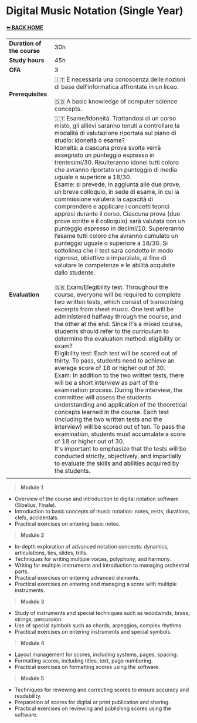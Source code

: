 # **Digital Music Notation (Single Year)**

[**⬅️ BACK HOME**](/HOME.md)  

|                          |     |
|:-------------------------|:----|  
|**Duration of the course**|30h  |
|**Study hours**           |45h  |
|**CFA**                   |3    |
|**Prerequisites**         |🇮🇹 È necessaria una conoscenza delle nozioni di base dell’informatica affrontate in un liceo. <br><br>🇬🇧 A basic knowledge of computer science concepts. |
|**Evaluation**            |🇮🇹 Esame/Idoneità. Trattandosi di un corso misto, gli allievi saranno tenuti a controllare la modalità di valutazione riportata sul piano di studio: idoneità o esame?<br>Idoneità: a ciascuna prova svolta verrà assegnato un punteggio espresso in trentesimi/30. Risulteranno idonei tutti coloro che avranno riportato un punteggio di media uguale o superiore a 18/30.<br>Esame: si prevede, in aggiunta alle due prove, un breve colloquio, in sede di esame, in cui la commissione valuterà la capacità di comprendere e applicare i concetti teorici appresi durante il corso. Ciascuna prova (due prove scritte e il colloquio) sarà valutata con un punteggio espresso in decimi/10. Supereranno l’esame tutti coloro che avranno cumulato un punteggio uguale o superiore a 18/30. Si sottolinea che il test sarà condotto in modo rigoroso, obiettivo e imparziale, al fine di valutare le competenze e le abilità acquisite dallo studente.<br><br>🇬🇧 Exam/Elegibility test. Throughout the course, everyone will be required to complete two written tests, which consist of transcribing excerpts from sheet music. One test will be administered halfway through the course, and the other at the end. Since it's a mixed course, students should refer to the curriculum to determine the evaluation method: eligibility or exam?<br>Eligibility test: Each test will be scored out of thirty. To pass, students need to achieve an average score of 18 or higher out of 30.<br>Exam: In addition to the two written tests, there will be a short interview as part of the examination process. During the interview, the committee will assess the students understanding and application of the theoretical concepts learned in the course. Each test (including the two written tests and the interview) will be scored out of ten. To pass the examination, students must accumulate a score of 18 or higher out of 30.<br>It's important to emphasize that the tests will be conducted strictly, objectively, and impartially to evaluate the skills and abilities acquired by the students.|
|                          |     |

>**Module 1**  

- Overview of the course and introduction to digital notation software (Sibelius, Finale).
- Introduction to basic concepts of music notation: notes, rests, durations, clefs, accidentals.
- Practical exercises on entering basic notes.

>**Module 2**  

- In-depth exploration of advanced notation concepts: dynamics, articulations, ties, slides, trills.
- Techniques for writing multiple voices, polyphony, and harmony.
- Writing for multiple instruments and introduction to managing orchestral parts.
- Practical exercises on entering advanced elements.
- Practical exercises on entering and managing a score with multiple instruments.

>**Module 3**  

- Study of instruments and special techniques such as woodwinds, brass, strings, percussion.
- Use of special symbols such as chords, arpeggios, complex rhythms.
- Practical exercises on entering instruments and special symbols.

>**Module 4**  

- Layout management for scores, including systems, pages, spacing.
- Formatting scores, including titles, text, page numbering.
- Practical exercises on formatting scores using the software.

>**Module 5**  

- Techniques for reviewing and correcting scores to ensure accuracy and readability.
- Preparation of scores for digital or print publication and sharing.
- Practical exercises on reviewing and publishing scores using the software.

